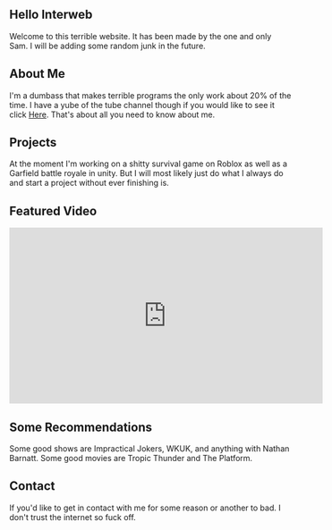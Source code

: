 ## Hello Interweb
Welcome to this terrible website. It has been made by the one and only Sam. I will be adding some random junk in the future.

## About Me

I'm a dumbass that makes terrible programs the only work about 20% of the time. I have a yube of the tube channel though if
you would like to see it click [Here](https://www.youtube.com/channel/UCQxJot0hoe2tS5yyt5H28qA). That's about all you need to
know about me.

## Projects

At the moment I'm working on a shitty survival game on Roblox as well as a Garfield battle royale in unity. But I will most likely
just do what I always do and start a project without ever finishing is.

## Featured Video

<iframe width="560" height="315" src="https://www.youtube.com/embed/eJm1YSkz_B0" title="YouTube video player" frameborder="0" allow="accelerometer; autoplay; clipboard-write; encrypted-media; gyroscope; picture-in-picture" allowfullscreen></iframe>

## Some Recommendations

Some good shows are Impractical Jokers, WKUK, and anything with Nathan Barnatt. Some good movies are Tropic Thunder and The Platform.

## Contact

If you'd like to get in contact with me for some reason or another to bad. I don't trust the internet so fuck off.
